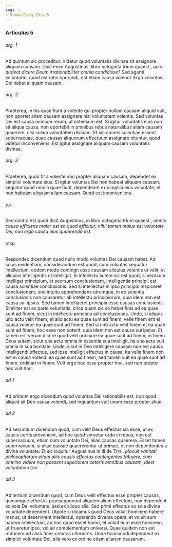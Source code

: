 ```yaml
---
tags : 
- Summa/Ia/q.19/a.5
---
```


### Articulus 5

###### arg. 1
Ad quintum sic proceditur. Videtur quod voluntatis divinae sit assignare aliquam causam. Dicit enim Augustinus, libro octoginta trium quaest., *quis audeat dicere Deum irrationabiliter omnia condidisse?* Sed agenti voluntario, quod est ratio operandi, est etiam causa volendi. Ergo voluntas Dei habet aliquam causam.

###### arg. 2
Praeterea, in his quae fiunt a volente qui propter nullam causam aliquid vult, non oportet aliam causam assignare nisi voluntatem volentis. Sed voluntas Dei est causa omnium rerum, ut ostensum est. Si igitur voluntatis eius non sit aliqua causa, non oportebit in omnibus rebus naturalibus aliam causam quaerere, nisi solam voluntatem divinam. Et sic omnes scientiae essent supervacuae, quae causas aliquorum effectuum assignare nituntur, quod videtur inconveniens. Est igitur assignare aliquam causam voluntatis divinae.

###### arg. 3
Praeterea, quod fit a volente non propter aliquam causam, dependet ex simplici voluntate eius. Si igitur voluntas Dei non habeat aliquam causam, sequitur quod omnia quae fiunt, dependeant ex simplici eius voluntate, et non habeant aliquam aliam causam. Quod est inconveniens.

###### s.c.
Sed contra est quod dicit Augustinus, in libro octoginta trium quaest., *omnis causa efficiens maior est eo quod efficitur; nihil tamen maius est voluntate Dei; non ergo causa eius quaerenda est*.

###### resp.
Respondeo dicendum quod nullo modo voluntas Dei causam habet. Ad cuius evidentiam, considerandum est quod, cum voluntas sequatur intellectum, eodem modo contingit esse causam alicuius volentis ut velit, et alicuius intelligentis ut intelligat. In intellectu autem sic est quod, si seorsum intelligat principium, et seorsum conclusionem, intelligentia principii est causa scientiae conclusionis. Sed si intellectus in ipso principio inspiceret conclusionem, uno intuitu apprehendens utrumque, in eo scientia conclusionis non causaretur ab intellectu principiorum, quia idem non est causa sui ipsius. Sed tamen intelligeret principia esse causas conclusionis. Similiter est ex parte voluntatis, circa quam sic se habet finis ad ea quae sunt ad finem, sicut in intellectu principia ad conclusiones. Unde, si aliquis uno actu velit finem, et alio actu ea quae sunt ad finem, velle finem erit ei causa volendi ea quae sunt ad finem. Sed si uno actu velit finem et ea quae sunt ad finem, hoc esse non poterit, quia idem non est causa sui ipsius. Et tamen erit verum dicere quod velit ordinare ea quae sunt ad finem, in finem. Deus autem, sicut uno actu omnia in essentia sua intelligit, ita uno actu vult omnia in sua bonitate. Unde, sicut in Deo intelligere causam non est causa intelligendi effectus, sed ipse intelligit effectus in causa; ita velle finem non est ei causa volendi ea quae sunt ad finem, sed tamen vult ea quae sunt ad finem, ordinari in finem. Vult ergo hoc esse propter hoc, sed non propter hoc vult hoc.

###### ad 1
Ad primum ergo dicendum quod voluntas Dei rationabilis est, non quod aliquid sit Deo causa volendi, sed inquantum vult unum esse propter aliud.

###### ad 2
Ad secundum dicendum quod, cum velit Deus effectus sic esse, ut ex causis certis proveniant, ad hoc quod servetur ordo in rebus; non est supervacuum, etiam cum voluntate Dei, alias causas quaerere. Esset tamen supervacuum, si aliae causae quaererentur ut primae, et non dependentes a divina voluntate. Et sic loquitur Augustinus in III de Trin., *placuit vanitati philosophorum etiam aliis causis effectus contingentes tribuere, cum omnino videre non possent superiorem ceteris omnibus causam, idest voluntatem Dei*.

###### ad 3
Ad tertium dicendum quod, cum Deus velit effectus esse propter causas, quicumque effectus praesupponunt aliquem alium effectum, non dependent ex sola Dei voluntate, sed ex aliquo alio. Sed primi effectus ex sola divina voluntate dependent. Utpote si dicamus quod Deus voluit hominem habere manus, ut deservirent intellectui, operando diversa opera, et voluit eum habere intellectum, ad hoc quod esset homo, et voluit eum esse hominem, ut frueretur ipso, vel ad complementum universi. Quae quidem non est reducere ad alios fines creatos ulteriores. Unde huiusmodi dependent ex simplici voluntate Dei, alia vero ex ordine etiam aliarum causarum.

